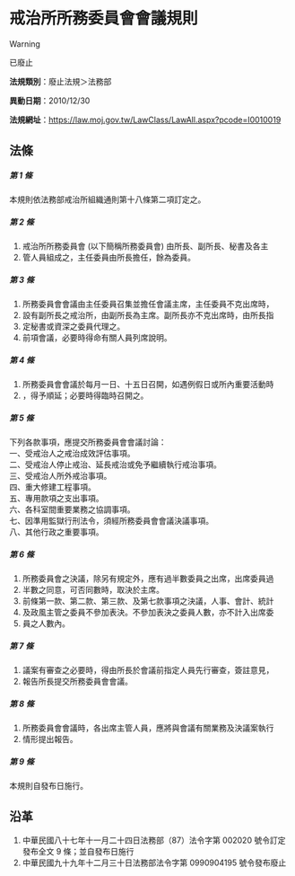 # 戒治所所務委員會會議規則


> [!WARNING]
> 已廢止


**法規類別**：廢止法規＞法務部

**異動日期**：2010/12/30  

**法規網址**：https://law.moj.gov.tw/LawClass/LawAll.aspx?pcode=I0010019



## 法條
##### 第 1 條
本規則依法務部戒治所組織通則第十八條第二項訂定之。

##### 第 2 條
1. 戒治所所務委員會 (以下簡稱所務委員會) 由所長、副所長、秘書及各主
1. 管人員組成之，主任委員由所長擔任，餘為委員。

##### 第 3 條
1. 所務委員會會議由主任委員召集並擔任會議主席，主任委員不克出席時，
1. 設有副所長之戒治所，由副所長為主席。副所長亦不克出席時，由所長指
1. 定秘書或資深之委員代理之。
1. 前項會議，必要時得命有關人員列席說明。

##### 第 4 條
1. 所務委員會會議於每月一日、十五日召開，如遇例假日或所內重要活動時
1. ，得予順延；必要時得臨時召開之。

##### 第 5 條
下列各款事項，應提交所務委員會會議討論：  
一、受戒治人之戒治成效評估事項。  
二、受戒治人停止戒治、延長戒治或免予繼續執行戒治事項。  
三、受戒治人所外戒治事項。  
四、重大修建工程事項。  
五、專用款項之支出事項。  
六、各科室間重要業務之協調事項。  
七、因準用監獄行刑法令，須經所務委員會會議決議事項。  
八、其他行政之重要事項。

##### 第 6 條
1. 所務委員會之決議，除另有規定外，應有過半數委員之出席，出席委員過
1. 半數之同意，可否同數時，取決於主席。
1. 前條第一款、第二款、第三款、及第七款事項之決議，人事、會計、統計
1. 及政風主管之委員不參加表決。不參加表決之委員人數，亦不計入出席委
1. 員之人數內。

##### 第 7 條
1. 議案有審查之必要時，得由所長於會議前指定人員先行審查，簽註意見，
1. 報告所長提交所務委員會會議。

##### 第 8 條
1. 所務委員會會議時，各出席主管人員，應將與會議有關業務及決議案執行
1. 情形提出報告。

##### 第 9 條
本規則自發布日施行。

## 沿革
1. 中華民國八十七年十一月二十四日法務部（87）法令字第 002020 號令訂定發布全文 9  條；並自發布日施行
1. 中華民國九十九年十二月三十日法務部法令字第 0990904195 號令發布廢止
